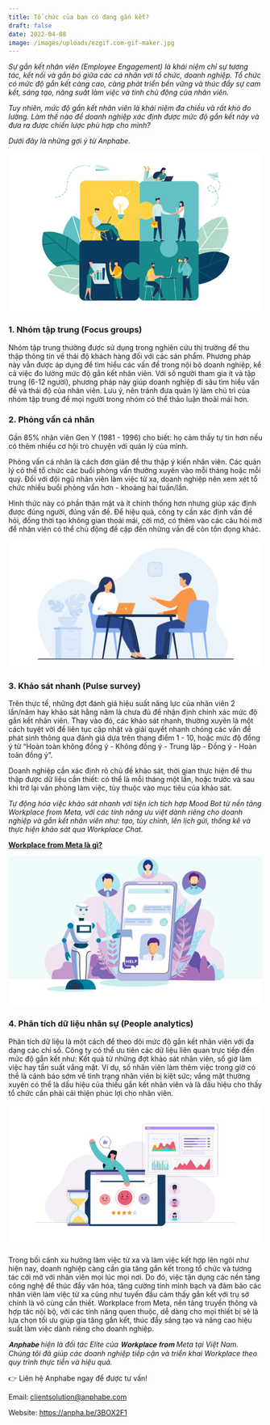```yaml
---
title: Tổ chức của bạn có đang gắn kết?
draft: false
date: 2022-04-08
image: /images/uploads/ezgif.com-gif-maker.jpg
---
```

*Sự gắn kết nhân viên (Employee Engagement) là khái niệm chỉ sự tương tác, kết nối và gắn bó giữa các cá nhân với tổ chức, doanh nghiệp. Tổ chức có mức độ gắn kết càng cao, càng phát triển bền vững và thúc đẩy sự cam kết, sáng tạo, năng suất làm việc và tính chủ động của nhân viên.* 

*Tuy nhiên, mức độ gắn kết nhân viên là khái niệm đa chiều và rất khó đo lường. Làm thế nào để doanh nghiệp xác định được mức độ gắn kết này và đưa ra được chiến lược phù hợp cho mình?*  

*Dưới đây là những gợi ý từ Anphabe.* 

![Tổ chức có mức độ gắn kết càng cao, càng thúc đẩy sự cam kết, sáng tạo, năng suất làm việc và tính chủ động của nhân viên. ](/images/uploads/engagement_content.png "Tổ chức có mức độ gắn kết càng cao, càng thúc đẩy sự cam kết, sáng tạo, năng suất làm việc và tính chủ động của nhân viên. ")

### **1. Nhóm tập trung (Focus groups)** 

Nhóm tập trung thường được sử dụng trong nghiên cứu thị trường để thu thập thông tin về thái độ khách hàng đối với các sản phẩm. Phương pháp này vẫn được áp dụng để tìm hiểu các vấn đề trong nội bộ doanh nghiệp, kể cả việc đo lường mức độ gắn kết nhân viên. Với số người tham gia ít và tập trung (6-12 người), phương pháp này giúp doanh nghiệp đi sâu tìm hiểu vấn đề và thái độ của nhân viên. Lưu ý, nên tránh đưa quản lý làm chủ trì của nhóm tập trung để mọi người trong nhóm có thể thảo luận thoải mái hơn. 

### **2. Phỏng vấn cá nhân** 

Gần 85% nhân viên Gen Y (1981 - 1996) cho biết: họ cảm thấy tự tin hơn nếu có thêm nhiều cơ hội trò chuyện với quản lý của mình.  

Phỏng vấn cá nhân là cách đơn giản để thu thập ý kiến nhân viên. Các quản lý có thể tổ chức các buổi phỏng vấn thường xuyên vào mỗi tháng hoặc mỗi quý. Đối với đội ngũ nhân viên làm việc từ xa, doanh nghiệp nên xem xét tổ chức nhiều buổi phỏng vấn hơn - khoảng hai tuần/lần.  

Hình thức này có phần thân mật và ít chính thống hơn nhưng giúp xác định được đúng người, đúng vấn đề. Để hiệu quả, công ty cần xác định vấn đề hỏi, đồng thời tạo không gian thoải mái, cởi mở, có thêm vào các câu hỏi mở để nhân viên có thể chủ động đề cập đến những vấn đề còn tồn đọng khác.

![Phỏng vấn cá nhân là cách đơn giản để thu thập ý kiến nhân viên. ](/images/uploads/impact-interview-01.png "Phỏng vấn cá nhân là cách đơn giản để thu thập ý kiến nhân viên. ")

### **3. Khảo sát nhanh (Pulse survey)** 

Trên thực tế, những đợt đánh giá hiệu suất năng lực của nhân viên 2 lần/năm hay khảo sát hằng năm là chưa đủ để nhận định chính xác mức độ gắn kết nhân viên. Thay vào đó, các khảo sát nhanh, thường xuyên là một cách tuyệt vời để liên tục cập nhật và giải quyết nhanh chóng các vấn đề phát sinh thông qua  đánh giá dựa trên thang điểm 1 - 10, hoặc mức độ đồng ý từ “Hoàn toàn không đồng ý - Không đồng ý - Trung lập - Đồng ý - Hoàn toàn đồng ý”.  

Doanh nghiệp cần xác định rõ chủ đề khảo sát, thời gian thực hiện để thu thập được dữ liệu cần thiết: có thể là mỗi tháng một lần, hoặc trước và sau khi trở lại văn phòng làm việc, tùy thuộc vào mục tiêu của khảo sát. 

*Tự động hóa việc khảo sát nhanh với tiện ích tích hợp Mood Bot từ nền tảng Workplace from Meta, với các tính năng ưu việt dành riêng cho doanh nghiệp và gắn kết nhân viên như: tạo, tùy chỉnh, lên lịch gửi, thống kê và thực hiện khảo sát qua Workplace Chat.* 

**[Workplace from Meta là gì?](https://business.anphabe.com/post/2021-05-21-workplace-from-facebook-l%C3%A0-g%C3%AC/)**

![Tự động hóa việc khảo sát nhanh với tiện ích tích hợp Mood Bot từ nền tảng Workplace from Meta.](/images/uploads/31-1-1024x600.jpg "Tự động hóa việc khảo sát nhanh với tiện ích tích hợp Mood Bot từ nền tảng Workplace from Meta.")

### **4. Phân tích dữ liệu nhân sự (People analytics)** 

Phân tích dữ liệu là một cách để theo dõi mức độ gắn kết nhân viên với đa dạng các chỉ số. Công ty có thể ưu tiên các dữ liệu liên quan trực tiếp đến mức độ gắn kết như: Kết quả từ những đợt khảo sát nhân viên, số giờ làm việc hay tần suất vắng mặt. Ví dụ, số nhân viên làm thêm việc trong giờ có thể là cảnh báo sớm về tình trạng nhân viên bị kiệt sức; vắng mặt thường xuyên có thể là dấu hiệu của thiếu gắn kết nhân viên và là dấu hiệu cho thấy tổ chức cần phải cải thiện phúc lợi cho nhân viên. 

![Sử dụng Workplace Insights để đo lường mức độ gắn kết nhân viên.](/images/uploads/employee-pulse-surveys-chapter3.png "Sử dụng Workplace Insights để đo lường mức độ gắn kết nhân viên.")

Trong bối cảnh xu hướng làm việc từ xa và làm việc kết hợp lên ngôi như hiện nay, doanh nghiệp càng cần gia tăng gắn kết trong tổ chức và tương tác cởi mở với nhân viên mọi lúc mọi nơi. Do đó, việc tận dụng các nền tảng công nghệ để thúc đẩy văn hóa, tăng cường tính minh bạch và đảm bảo các nhân viên làm việc từ xa cũng như tuyến đầu cảm thấy gắn kết với trụ sở chính là vô cùng cần thiết. Workplace from Meta, nền tảng truyền thông và hợp tác nội bộ, với các tính năng quen thuộc, dễ dàng cho mọi thiết bị sẽ là lựa chọn tối ưu giúp gia tăng gắn kết, thúc đẩy sáng tạo và nâng cao hiệu suất làm việc dành riêng cho doanh nghiệp.  

*𝐀𝐧𝐩𝐡𝐚𝐛𝐞 hiện là đối tác Elite của 𝐖𝐨𝐫𝐤𝐩𝐥𝐚𝐜𝐞 𝐟𝐫𝐨𝐦 Meta tại Việt Nam. Chúng tôi đã giúp các doanh nghiệp tiếp cận và triển khai Workplace theo quy trình thực tiễn và hiệu quả.* 

👉 Liên hệ Anphabe ngay để được tư vấn! 

Email: clientsolution@anphabe.com   

Website: https://anpha.be/3BOX2F1